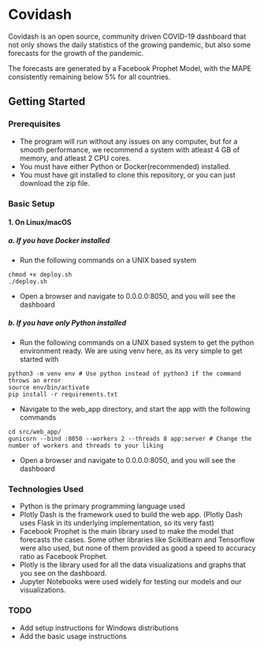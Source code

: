 # Covidash

Covidash is an open source, community driven COVID-19 dashboard that not only shows the daily statistics of the growing pandemic, but also some forecasts for the growth of the pandemic. 

The forecasts are generated by a Facebook Prophet Model, with the MAPE consistently remaining below 5% for all countries.

## Getting Started

### Prerequisites
- The program will run without any issues on any computer, but for a smooth performance, we recommend a system with atleast 4 GB of memory, and atleast 2 CPU cores.
- You must have either Python or Docker(recommended) installed. 
- You must have git installed to clone this repository, or you can just download the zip file.

### Basic Setup
#### 1. On Linux/macOS
##### a. If you have Docker installed
- Run the following commands on a UNIX based system
```
chmod +x deploy.sh
./deploy.sh
```
- Open a browser and navigate to 0.0.0.0:8050, and you will see the dashboard

##### b. If you have only Python installed
- Run the following commands on a UNIX based system to get the python environment ready. We are using venv here, as its very simple to get started with
```
python3 -m venv env # Use python instead of python3 if the command throws an error
source env/bin/activate
pip install -r requirements.txt
```
- Navigate to the web_app directory, and start the app with the following commands
```
cd src/web_app/
gunicorn --bind :8050 --workers 2 --threads 8 app:server # Change the number of workers and threads to your liking
```
- Open a browser and navigate to 0.0.0.0:8050, and you will see the dashboard
### Technologies Used
- Python is the primary programming language used
- Plotly Dash is the framework used to build the web app. (Plotly Dash uses Flask in its underlying implementation, so its very fast)
- Facebook Prophet is the main library used to make the model that forecasts the cases. Some other libraries like Scikitlearn and Tensorflow were also used, but none of them provided as good a speed to accuracy ratio as Facebook Prophet. 
- Plotly is the library used for all the data visualizations and graphs that you see on the dashboard.
- Jupyter Notebooks were used widely for testing our models and our visualizations.
### TODO
- Add setup instructions for Windows distributions
- Add the basic usage instructions











